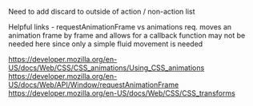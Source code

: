 Need to add discard to outside of action / non-action list

Helpful links - requestAnimationFrame vs animations
req. moves an animation frame by frame and allows for a callback function
    may not be needed here since only a simple fluid movement is needed
    
<https://developer.mozilla.org/en-US/docs/Web/CSS/CSS_animations/Using_CSS_animations>
<https://developer.mozilla.org/en-US/docs/Web/API/Window/requestAnimationFrame>
<https://developer.mozilla.org/en-US/docs/Web/CSS/CSS_transforms>
